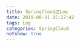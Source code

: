 ```yaml
---
title: SpringCloud之Log
date: 2019-08-31 15:27:42
tags: Log
categories: SpringCloud
notshow: true
---
```

